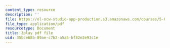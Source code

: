 ```yaml
---
content_type: resource
description: ''
file: https://ol-ocw-studio-app-production.s3.amazonaws.com/courses/5-07sc-biological-chemistry-i-fall-2013/35bce68b89aec7b2a5a5bf82e2e93c1e_VykaDbJIb8A.pdf
file_type: application/pdf
resourcetype: Document
title: 3play pdf file
uid: 35bce68b-89ae-c7b2-a5a5-bf82e2e93c1e
---
```

